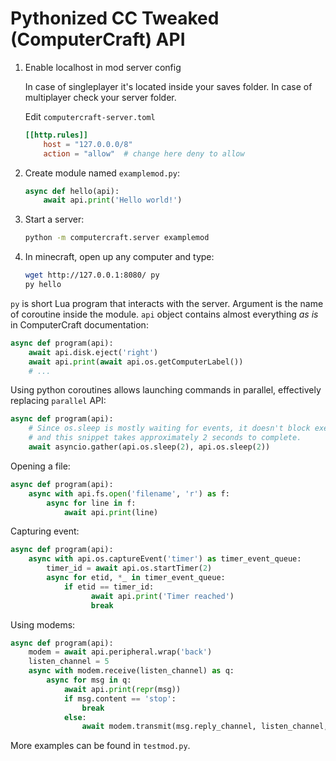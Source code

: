 # Pythonized CC Tweaked (ComputerCraft) API

1. Enable localhost in mod server config

    In case of singleplayer it's located inside your saves folder.
    In case of multiplayer check your server folder.

    Edit `computercraft-server.toml`

    ```toml
    [[http.rules]]
		host = "127.0.0.0/8"
		action = "allow"  # change here deny to allow
    ```

2. Create module named `examplemod.py`:

    ```python
    async def hello(api):
        await api.print('Hello world!')
    ```

3. Start a server:

    ```bash
    python -m computercraft.server examplemod
    ```

4. In minecraft, open up any computer and type:

    ```bash
    wget http://127.0.0.1:8080/ py
    py hello
    ```

`py` is short Lua program that interacts with the server.
Argument is the name of coroutine inside the module.
`api` object contains almost everything *as is* in ComputerCraft documentation:

```python
async def program(api):
    await api.disk.eject('right')
    await api.print(await api.os.getComputerLabel())
    # ...
```

Using python coroutines allows launching commands in parallel, effectively replacing `parallel` API:

```python
async def program(api):
    # Since os.sleep is mostly waiting for events, it doesn't block execution of parallel threads
    # and this snippet takes approximately 2 seconds to complete.
    await asyncio.gather(api.os.sleep(2), api.os.sleep(2))
```

Opening a file:

```python
async def program(api):
    async with api.fs.open('filename', 'r') as f:
        async for line in f:
            await api.print(line)
```

Capturing event:

```python
async def program(api):
    async with api.os.captureEvent('timer') as timer_event_queue:
        timer_id = await api.os.startTimer(2)
        async for etid, *_ in timer_event_queue:
            if etid == timer_id:
                  await api.print('Timer reached')
                  break
```

Using modems:

```python
async def program(api):
    modem = await api.peripheral.wrap('back')
    listen_channel = 5
    async with modem.receive(listen_channel) as q:
        async for msg in q:
            await api.print(repr(msg))
            if msg.content == 'stop':
                break
            else:
                await modem.transmit(msg.reply_channel, listen_channel, msg.content)
```

More examples can be found in `testmod.py`.
